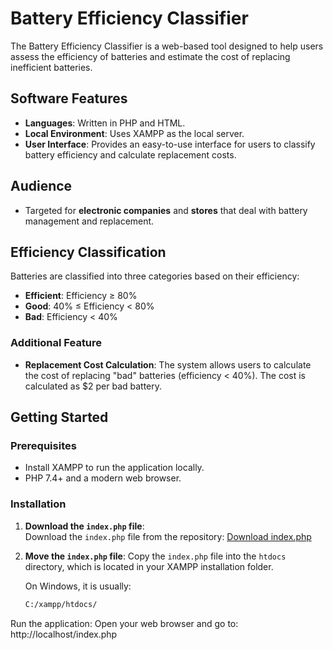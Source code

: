 # Battery Efficiency Classifier

The Battery Efficiency Classifier is a web-based tool designed to help users assess the efficiency of batteries and estimate the cost of replacing inefficient batteries.

## Software Features
- **Languages**: Written in PHP and HTML.
- **Local Environment**: Uses XAMPP as the local server.
- **User Interface**: Provides an easy-to-use interface for users to classify battery efficiency and calculate replacement costs.
  
## Audience
- Targeted for **electronic companies** and **stores** that deal with battery management and replacement.

## Efficiency Classification
Batteries are classified into three categories based on their efficiency:
- **Efficient**: Efficiency ≥ 80%
- **Good**: 40% ≤ Efficiency < 80%
- **Bad**: Efficiency < 40%

### Additional Feature
- **Replacement Cost Calculation**: The system allows users to calculate the cost of replacing "bad" batteries (efficiency < 40%). The cost is calculated as $2 per bad battery.

## Getting Started

### Prerequisites
- Install XAMPP to run the application locally.
- PHP 7.4+ and a modern web browser.

### Installation
1. **Download the `index.php` file**:  
   Download the `index.php` file from the repository:
   [Download index.php](https://github.com/devyasserbm/Battery-efficiency-classifier/blob/main/index.php)

2. **Move the `index.php` file**:
   Copy the `index.php` file into the `htdocs` directory, which is located in your XAMPP installation folder.

   On Windows, it is usually:
   ```bash
   C:/xampp/htdocs/

   
Run the application: Open your web browser and go to:
http://localhost/index.php

